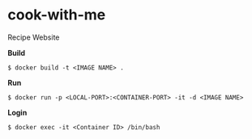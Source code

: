 # cook-with-me
Recipe Website

**Build**
``` shell
$ docker build -t <IMAGE NAME> .
```

**Run**
``` shell
$ docker run -p <LOCAL-PORT>:<CONTAINER-PORT> -it -d <IMAGE NAME>
```

**Login**
``` shell
$ docker exec -it <Container ID> /bin/bash
```
